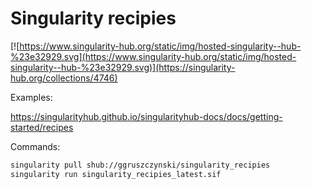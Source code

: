 # Singularity recipies

[![https://www.singularity-hub.org/static/img/hosted-singularity--hub-%23e32929.svg](https://www.singularity-hub.org/static/img/hosted-singularity--hub-%23e32929.svg)](https://singularity-hub.org/collections/4746)

Examples:

<https://singularityhub.github.io/singularityhub-docs/docs/getting-started/recipes>

Commands:

```.sh
singularity pull shub://ggruszczynski/singularity_recipies
singularity run singularity_recipies_latest.sif
```
